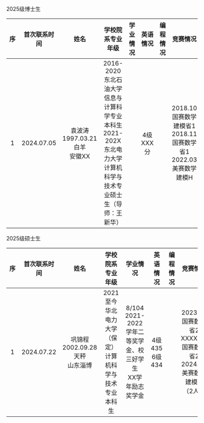2025级博士生

序|首次联系时间|姓名|学校院系专业年级|学业情况|英语情况|编程情况|竞赛情况
:-:|:-:|:-:|:-:|:-:|:-:|:-:|:-:
1|2024.07.05|袁波涛<BR>1997.03.21白羊<BR>安徽XX|2016-2020东北石油大学信息与计算科学专业本科生<BR>2021-202X东北电力大学计算机科学与技术专业硕士生（导师：王新华）||4级XXX分||2018.10国赛数学建模省1<BR>2018.11国赛数学省1<BR>2022.03美赛数学建模H

2025级硕士生

序|首次联系时间|姓名|学校院系专业年级|学业情况|英语情况|编程情况|竞赛情况
:-:|:-:|:-:|:-:|:-:|:-:|:-:|:-:
1|2024.07.22|巩锦程<BR>2002.09.28天秤<BR>山东淄博|2021至今华北电力大学（保定）计算机科学与技术专业本科生|8/104<BR>2021-2022学年二等奖学金、校三好学生<BR>XX学年励志奖学金|4级435<BR>6级434||2023.03国赛数学省2<BR>XXXX.XX国赛数学省2<BR>2024.XX美赛数学建模M（2人）

